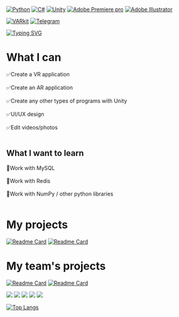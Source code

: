
[![Python](https://img.shields.io/badge/python-3670A0?style=for-the-badge&logo=python&logoColor=ffdd54)](https://www.python.org/)
[![C#](https://img.shields.io/badge/c%23-%23239120.svg?style=for-the-badge&logo=c-sharp&logoColor=white)](https://github.com/TheMoltenDolphin?tab=repositories&q=&type=&language=c%23&sort=)
[![Unity](https://img.shields.io/badge/Unity3D-000000?style=for-the-badge&logo=unity&logoColor=#ffffffff)](https://github.com/TheMoltenDolphin?tab=repositories&q=&type=&language=python&sort=)
[![Adobe Premiere pro](https://img.shields.io/badge/Premiere-000058?style=for-the-badge&logo=adobepremierepro&logoColor=9494f7)](https://github.com/TheMoltenDolphin?tab=repositories&q=&type=&language=python&sort=)
[![Adobe Illustrator](https://img.shields.io/badge/Illustrator-310000?style=for-the-badge&logo=adobeillustrator&logoColor=f79500)](https://github.com/TheMoltenDolphin?tab=repositories&q=&type=&language=python&sort=)

[![VARkit](https://img.shields.io/badge/My_team-VARkit-214d26?style=for-the-badge&logo=github&logoColor=white)](https://github.com/VARkit?tab=repositories&q=&type=&language=python&sort=)
[![Telegram](https://img.shields.io/badge/Telegram-279dda?style=for-the-badge&logo=telegram&logoColor=white)](https://t.me/TheMoltenDolphin?tab=repositories&q=&type=&language=python&sort=)


[![Typing SVG](https://readme-typing-svg.herokuapp.com?font=Tiny5&size=30&pause=1000&color=3199d9ff&random=false&width=435&lines=It%E2%80%99s+never+too+late+to+learn)](https://git.io/typing-svg)


# What I can
:white_check_mark:Create a VR application <br><br>
:white_check_mark:Create an AR application <br><br>
:white_check_mark:Create any other types of programs with Unity <br><br>
:white_check_mark:UI/UX design <br><br>
:white_check_mark:Edit videos/photos <br><br>

## What I want to learn
:black_square_button:Work with MySQL <br><br>
:black_square_button:Work with Redis <br><br>
:black_square_button:Work with NumPy / other python libraries <br><br>

# My projects

[![Readme Card](https://github-readme-stats.vercel.app/api/pin/?username=TheMoltenDolphin&repo=CraneSimulator)](https://github.com/TheMoltenDolphin/CraneSimulator)
[![Readme Card](https://github-readme-stats.vercel.app/api/pin/?username=TheMoltenDolphin&repo=Skol_Assistant)](https://github.com/TheMoltenDolphin/Skol_Assistant)

# My team's projects

[![Readme Card](https://github-readme-stats.vercel.app/api/pin/?username=VARkit&repo=MindRift)](https://github.com/VARkit/MindRift)
[![Readme Card](https://github-readme-stats.vercel.app/api/pin/?username=VARkit&repo=SkiingSimulator)](https://github.com/VARkit/SkiingSimulator)




![](https://github-profile-summary-cards.vercel.app/api/cards/profile-details?username=TheMoltenDolphin&theme=solarized_dark)
![](https://github-profile-summary-cards.vercel.app/api/cards/most-commit-language?username=TheMoltenDolphin&theme=solarized_dark)
![](https://github-profile-summary-cards.vercel.app/api/cards/repos-per-language?username=TheMoltenDolphin&theme=solarized_dark)
![](https://github-profile-summary-cards.vercel.app/api/cards/stats?username=TheMoltenDolphin&theme=solarized_dark)
![](https://github-profile-summary-cards.vercel.app/api/cards/productive-time?username=TheMoltenDolphin&theme=solarized_dark)

[![Top Langs](https://github-readme-stats.vercel.app/api/top-langs/?username=TheMoltenDolphin&layout=compact)](https://github.com/TheMoltenDolphin/github-readme-stats)
